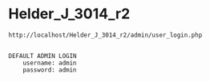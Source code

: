 # Helder_J_3014_r2
    http://localhost/Helder_J_3014_r2/admin/user_login.php


    DEFAULT ADMIN LOGIN
        username: admin
        password: admin


<!-- Inspirational note from the author:
    "Forget common sense and make the imposssible possible" --->